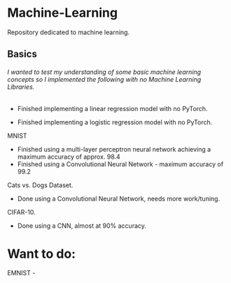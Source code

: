 # Machine-Learning
Repository dedicated to machine learning.

## Basics
###### I wanted to test my understanding of some basic machine learning concepts so I implemented the following with no Machine Learning Libraries.
* Finished implementing a linear regression model with no PyTorch.

* Finished implementing a logistic regression model with no PyTorch.

MNIST
* Finished using a multi-layer perceptron neural network achieving a maximum accuracy of approx. 98.4
* Finished using a Convolutional Neural Network - maximum accuracy of 99.2

Cats vs. Dogs Dataset.
* Done using a Convolutional Neural Network, needs more work/tuning.

CIFAR-10.
* Done using a CNN, almost at 90% accuracy.

# Want to do:
EMNIST - 
